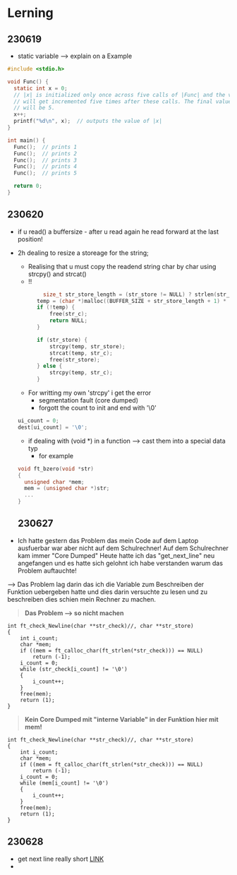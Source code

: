 # Lerning 

## 230619
- static variable 
--> explain on a Example 
```c
#include <stdio.h>

void Func() {
  static int x = 0;
  // |x| is initialized only once across five calls of |Func| and the variable
  // will get incremented five times after these calls. The final value of |x|
  // will be 5.
  x++;
  printf("%d\n", x);  // outputs the value of |x|
}

int main() {
  Func();  // prints 1
  Func();  // prints 2
  Func();  // prints 3
  Func();  // prints 4
  Func();  // prints 5

  return 0;
}
```

## 230620
- if u read() a buffersize - after u read again he read forward at the last position! 
- 2h dealing to resize a storeage for the string; 
  - Realising that u must copy the readend string char by char using strcpy() and strcat()
  - !! 

  ```c
          size_t str_store_length = (str_store != NULL) ? strlen(str_store) : 0;
        temp = (char *)malloc((BUFFER_SIZE + str_store_length + 1) * sizeof(char));
        if (!temp) {
            free(str_c);
            return NULL;
        }

        if (str_store) {
            strcpy(temp, str_store);
            strcat(temp, str_c);
            free(str_store);
        } else {
            strcpy(temp, str_c);
        }
  ```

  - For writting my own 'strcpy' i get the error 
    - segmentation fault (core dumped)
    - forgott the count to init and end with '\0'
  ```c
  ui_count = 0;
  dest[ui_count] = '\0';
  ```

  - if dealing with (void *) in a function 
    --> cast them into a special data typ 
    - for example 
  ```c
  void ft_bzero(void *str)
  {
    unsigned char *mem;
    mem = (unsigned char *)str;
    ...
  }
  ```

  ## 230627
- Ich hatte gestern das Problem das mein Code auf dem Laptop ausfuerbar war aber nicht auf dem Schulrechner!
Auf dem Schulrechner kam immer "Core Dumped" 
Heute hatte ich das "get_next_line" neu angefangen und es hatte sich gelohnt ich habe verstanden warum das Problem auftauchte! 

--> Das Problem lag darin das ich die Variable zum Beschreiben der Funktion uebergeben hatte und dies darin versuchte zu lesen und zu beschreiben dies schien mein Rechner zu machen. 
> **Das Problem --> so nicht machen**
```
int ft_check_Newline(char **str_check)//, char **str_store)
{
    int i_count;
    char *mem; 
    if ((mem = ft_calloc_char(ft_strlen(*str_check))) == NULL)
        return (-1);
    i_count = 0;
    while (str_check[i_count] != '\0')
    {
        i_count++;
    }
    free(mem);
    return (1);
}
```

> **Kein Core Dumped mit "interne Variable" in der Funktion hier mit mem!**
```
int ft_check_Newline(char **str_check)//, char **str_store)
{
    int i_count;
    char *mem; 
    if ((mem = ft_calloc_char(ft_strlen(*str_check))) == NULL)
        return (-1);
    i_count = 0;
    while (mem[i_count] != '\0')
    {
        i_count++;
    }
    free(mem);
    return (1);
}
```

## 230628 
- get next line really short 
[LINK](https://github.com/pasqualerossi/42-School-Exam-Rank-03)
- 
